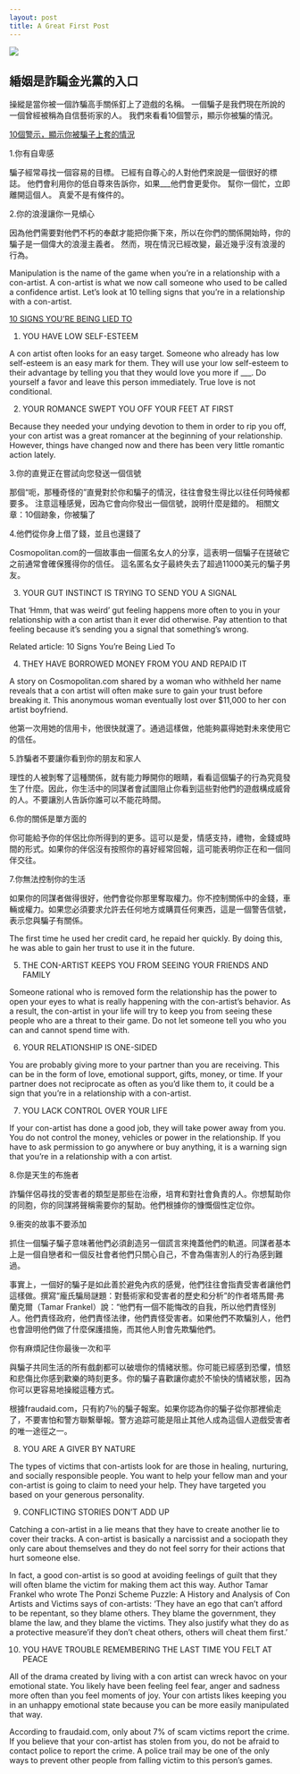 ```yaml
---
layout: post
title: A Great First Post
---
```


![](http://g.udn.com.tw/upfiles/B_US/usakmt/PSN_PHOTO/811/f_23361811_1.png)

## 緍姻是詐騙金光黨的入口

操縱是當你被一個詐騙高手關係釘上了遊戲的名稱。 一個騙子是我們現在所說的一個曾經被稱為自信藝術家的人。 我們來看看10個警示，顯示你被騙的情況。

[10個警示，顯示你被騙子上套的情況](https://www.powerofpositivity.com/signs-youre-being-lied-to/)

1.你有自卑感

騙子經常尋找一個容易的目標。 已經有自尊心的人對他們來說是一個很好的標誌。 他們會利用你的低自尊來告訴你，如果___他們會更愛你。 幫你一個忙，立即離開這個人。 真愛不是有條件的。

2.你的浪漫讓你一見傾心

因為他們需要對他們不朽的奉獻才能把你撕下來，所以在你們的關係開始時，你的騙子是一個偉大的浪漫主義者。 然而，現在情況已經改變，最近幾乎沒有浪漫的行為。

Manipulation is the name of the game when you’re in a relationship with a con-artist. A con-artist is what we now call someone who used to be called a confidence artist. Let’s look at 10 telling signs that you’re in a relationship with a con-artist.

[10 SIGNS YOU’RE BEING LIED TO](https://www.powerofpositivity.com/signs-youre-being-lied-to/)

1. YOU HAVE LOW SELF-ESTEEM

A con artist often looks for an easy target. Someone who already has low self-esteem is an easy mark for them. They will use your low self-esteem to their advantage by telling you that they would love you more if ___. Do yourself a favor and leave this person immediately. True love is not conditional.

2. YOUR ROMANCE SWEPT YOU OFF YOUR FEET AT FIRST

Because they needed your undying devotion to them in order to rip you off, your con artist was a great romancer at the beginning of your relationship. However, things have changed now and there has been very little romantic action lately.

3.你的直覺正在嘗試向您發送一個信號

那個“呃，那種奇怪的”直覺對於你和騙子的情況，往往會發生得比以往任何時候都要多。 注意這種感覺，因為它會向你發出一個信號，說明什麼是錯的。
相關文章：10個跡象，你被騙了

4.他們從你身上借了錢，並且也還錢了

Cosmopolitan.com的一個故事由一個匿名女人的分享，這表明一個騙子在搓破它之前通常會確保獲得你的信任。 這名匿名女子最終失去了超過11000美元的騙子男友。

3. YOUR GUT INSTINCT IS TRYING TO SEND YOU A SIGNAL

That ‘Hmm, that was weird’ gut feeling happens more often to you in your relationship with a con artist than it ever did otherwise. Pay attention to that feeling because it’s sending you a signal that something’s wrong.

Related article: 10 Signs You’re Being Lied To

4. THEY HAVE BORROWED MONEY FROM YOU AND REPAID IT

A story on Cosmopolitan.com shared by a woman who withheld her name reveals that a con artist will often make sure to gain your trust before breaking it. This anonymous woman eventually lost over $11,000 to her con artist boyfriend.

他第一次用她的信用卡，他很快就還了。通過這樣做，他能夠贏得她對未來使用它的信任。

5.詐騙者不要讓你看到你的朋友和家人

理性的人被剝奪了這種關係，就有能力睜開你的眼睛，看看這個騙子的行為究竟發生了什麼。因此，你生活中的同謀者會試圖阻止你看到這些對他們的遊戲構成威脅的人。不要讓別人告訴你誰可以不能花時間。

6.你的關係是單方面的

你可能給予你的伴侶比你所得到的更多。這可以是愛，情感支持，禮物，金錢或時間的形式。如果你的伴侶沒有按照你的喜好經常回報，這可能表明你正在和一個同伴交往。

7.你無法控制你的生活

如果你的同謀者做得很好，他們會從你那里奪取權力。你不控制關係中的金錢，車輛或權力。如果您必須要求允許去任何地方或購買任何東西，這是一個警告信號，表示您與騙子有關係。

The first time he used her credit card, he repaid her quickly. By doing this, he was able to gain her trust to use it in the future.

5. THE CON-ARTIST KEEPS YOU FROM SEEING YOUR FRIENDS AND FAMILY

Someone rational who is removed form the relationship has the power to open your eyes to what is really happening with the con-artist’s behavior. As a result, the con-artist in your life will try to keep you from seeing these people who are a threat to their game. Do not let someone tell you who you can and cannot spend time with.

6. YOUR RELATIONSHIP IS ONE-SIDED

You are probably giving more to your partner than you are receiving. This can be in the form of love, emotional support, gifts, money, or time. If your partner does not reciprocate as often as you’d like them to, it could be a sign that you’re in a relationship with a con-artist.

7. YOU LACK CONTROL OVER YOUR LIFE

If your con-artist has done a good job, they will take power away from you. You do not control the money, vehicles or power in the relationship. If you have to ask permission to go anywhere or buy anything, it is a warning sign that you’re in a relationship with a con artist.

8.你是天生的布施者

詐騙伴侶尋找的受害者的類型是那些在治療，培育和對社會負責的人。你想幫助你的同胞，你的同謀將聲稱需要你的幫助。他們根據你的慷慨個性定位你。

9.衝突的故事不要添加

抓住一個騙子騙子意味著他們必須創造另一個謊言來掩蓋他們的軌道。同謀者基本上是一個自戀者和一個反社會者他們只關心自己，不會為傷害別人的行為感到難過。

事實上，一個好的騙子是如此善於避免內疚的感覺，他們往往會指責受害者讓他們這樣做。撰寫“龐氏騙局謎題：對藝術家和受害者的歷史和分析”的作者塔馬爾·弗蘭克爾（Tamar Frankel）說：“他們有一個不能悔改的自我，所以他們責怪別人。他們責怪政府，他們責怪法律，他們責怪受害者。如果他們不欺騙別人，他們也會證明他們做了什麼保護措施，而其他人則會先欺騙他們。

你有麻煩記住你最後一次和平

與騙子共同生活的所有戲劇都可以破壞你的情緒狀態。你可能已經感到恐懼，憤怒和悲傷比你感到歡樂的時刻更多。你的騙子喜歡讓你處於不愉快的情緒狀態，因為你可以更容易地操縱這種方式。

根據fraudaid.com，只有約7％的騙子報案。如果你認為你的騙子從你那裡偷走了，不要害怕和警方聯繫舉報。警方追踪可能是阻止其他人成為這個人遊戲受害者的唯一途徑之一。

8. YOU ARE A GIVER BY NATURE

The types of victims that con-artists look for are those in healing, nurturing, and socially responsible people. You want to help your fellow man and your con-artist is going to claim to need your help. They have targeted you based on your generous personality.

9. CONFLICTING STORIES DON’T ADD UP

Catching a con-artist in a lie means that they have to create another lie to cover their tracks. A con-artist is basically a narcissist and a sociopath they only care about themselves and they do not feel sorry for their actions that hurt someone else.

In fact, a good con-artist is so good at avoiding feelings of guilt that they will often blame the victim for making them act this way. Author Tamar Frankel who wrote The Ponzi Scheme Puzzle: A History and Analysis of Con Artists and Victims says of con-artists: ‘They have an ego that can’t afford to be repentant, so they blame others. They blame the government, they blame the law, and they blame the victims. They also justify what they do as a protective measure’if they don’t cheat others, others will cheat them first.’

10. YOU HAVE TROUBLE REMEMBERING THE LAST TIME YOU FELT AT PEACE

All of the drama created by living with a con artist can wreck havoc on your emotional state. You likely have been feeling feel fear, anger and sadness more often than you feel moments of joy. Your con artists likes keeping you in an unhappy emotional state because you can be more easily manipulated that way.

According to fraudaid.com, only about 7% of scam victims report the crime. If you believe that your con-artist has stolen from you, do not be afraid to contact police to report the crime. A police trail may be one of the only ways to prevent other people from falling victim to this person’s games.
